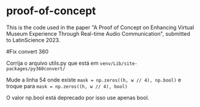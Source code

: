 # proof-of-concept

This is the code used in the paper "A Proof of Concept on Enhancing Virtual Museum Experience Through Real-time Audio Communication", submitted to LatinScience 2023.

#Fix convert 360

Corrija o arquivo utils.py que está em `venv/Lib/site-packages/py360convert/`

Mude a linha 54 onde existe `mask = np.zeros((h, w // 4), np.bool)` e troque para `mask = np.zeros((h, w // 4), bool)`

O valor np.bool está deprecado por isso use apenas bool.